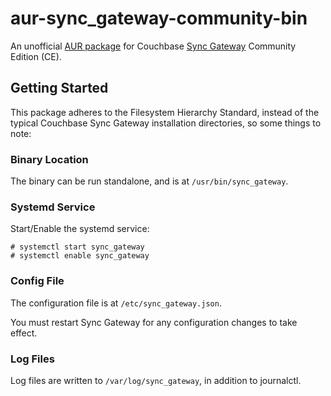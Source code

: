 # aur-sync_gateway-community-bin

An unofficial [AUR package](https://aur.archlinux.org/packages/sync_gateway-community-bin/) for Couchbase [Sync Gateway](https://github.com/couchbase/sync_gateway) Community Edition (CE).

## Getting Started

This package adheres to the Filesystem Hierarchy Standard, instead of the typical Couchbase Sync Gateway installation directories, so some things to note:

### Binary Location

The binary can be run standalone, and is at `/usr/bin/sync_gateway`.

### Systemd Service

Start/Enable the systemd service:

```
# systemctl start sync_gateway
# systemctl enable sync_gateway
```

### Config File

The configuration file is at `/etc/sync_gateway.json`.

You must restart Sync Gateway for any configuration changes to take effect.

### Log Files

Log files are written to `/var/log/sync_gateway`, in addition to journalctl.
